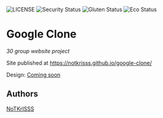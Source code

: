 ![LICENSE](https://img.shields.io/badge/license-MIT-blue.svg?style=flat-square)
![Security Status](https://img.shields.io/security-headers?label=Security&url=https%3A%2F%2Fgithub.com&style=flat-square)
![Gluten Status](https://img.shields.io/badge/Gluten-Free-green.svg)
![Eco Status](https://img.shields.io/badge/ECO-Friendly-green.svg)

# Google Clone

_30 group website project_

Site published at https://notkrisss.github.io/google-clone/

Design: [Coming soon](https://www.google.com/)

## Authors

[NoTKrISSS](https://github.com/NoTKrISSS)
